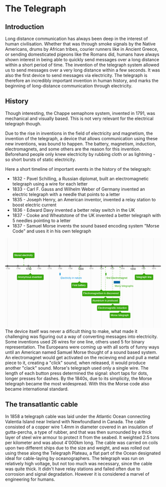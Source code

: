 # The Telegraph 
## Introduction
Long distance communication has always been deep  in the interest of human civilisation. Whether that was through smoke signals by the Native Americans, drums by African tribes, courier runners like in Ancient Greece, or sending domesticated pigeons like the Romans did, humans have always shown interest in being able to quickly send messages over a long distance within a short period of time. 
The invention of the telegraph system allowed us to send messages over a very long distance within a few seconds. It was also the first device to send messages via electricity. The telegraph is therefore an incredibly important invention in human history, and marks the beginning of long-distance communication through electricity.
## History 
Though interesting, the Chappe semaphore system, invented in 1791, was mechanical and visually based. This is not very relevant for the electrical telegraph though.

Due to the rise in inventions in the field of electricity and magnetism, the invention of the telegraph, a device that allows communication using these new inventions, was bound to happen. The battery, magnetism, induction, electromagnets, and some others are the reason for this invention. Beforehand people only knew electricity by rubbing cloth or as lightning - so short bursts of static electricity. 

Here a short timeline of important events in the history of the telegraph:
- 1832 - Pavel Schilling, a Russian diplomat, built an electromagnetic telegraph using a wire for each letter    
- 1833 - Carl F. Gauss and Wilhelm Weber of Germany invented an electric telegraph with a needle that points to a letter  
- 1835 - Joseph Henry, an American inventor, invented a relay station to boost electric current  
- 1836 - Edward Davy invented a better relay switch in the UK  
- 1837 - Cooke and Wheatstone of the UK invented a better telegraph with 5 needles pointing to a letter  
- 1837 - Samuel Morse invents the sound based encoding system "Morse Code" and uses it in his own telegraph   
<img src="images_script/telegraphy_timeline.png">
The device itself was never a dificult thing to make, what made it challenging was figuring out a way of converting messages into electricity.
Some inventions used 26 wires for one line, others used 5 for binary representation.  
The Europeans were coming up with all sorts of funny ways until an American named Samuel Morse thought of a sound based system. An electromagnet would get activated on the recieving end and pull a metal piece to it, creating a "click" sound, when released, it would produce another "clack" sound. Morse's telegraph used only a single wire. The length of each button press determined the signal: short taps for dots, longer presses for dashes. By the 1840s, due to its simplicity, the Morse telegraph became the most widespread. With this the Morse code also became international standard.

## The transatlantic cable
In 1858 a telegraph cable was laid under the Atlantic Ocean connecting Valentia Island near Ireland with Newfoundland in Canada. The cable consisted of a copper wire 1.4mm in diameter covered in an insulation of gutta-percha, a type of rubber, and that was then surrounded by a thick layer of steel wire armour to protect it from the seabed. It weighted 2.5 tons per kilometer and was about 4'000km long. The cable was carried on coils upon two different ships due to the size and weight, and was rolled out using these along the Telegraph Plateau, a flat part of the Ocean designated ideal for cable-laying by oceanographers. The telegraph was run on relatively high voltage, but not too much was necessary, since the cable was quite thick. It didn't have relay stations and failed often due to corrosion and signal degradation. However it is considered a marvel of engineering for humans. 
